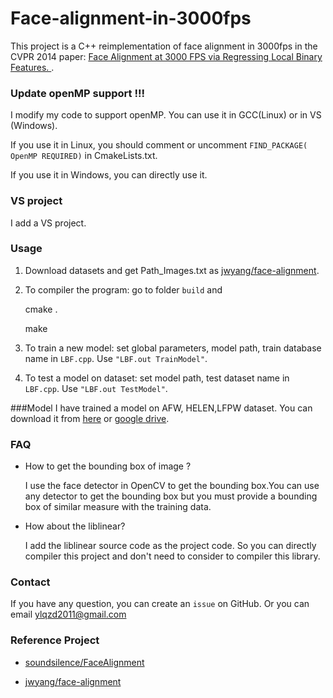# Face-alignment-in-3000fps

This project is a C++ reimplementation of face alignment in 3000fps in the CVPR 2014 paper:
[ Face Alignment at 3000 FPS via Regressing Local Binary Features. ]().

### Update openMP support !!!
 I modify my code to support openMP. You can use it in GCC(Linux) or in VS (Windows).
 
 If you use it in Linux, you should comment or uncomment `FIND_PACKAGE( OpenMP REQUIRED)`  in CmakeLists.txt.
 
 If you use it in Windows, you can directly use it. 
 
### VS project 
 I add a VS project. 
 
### Usage

1. Download datasets and get Path_Images.txt as [jwyang/face-alignment](https://github.com/jwyang/face-alignment). 

2. To compiler the program: go to folder `build` and 
   
   cmake .
  
   make

3. To train a new model: set global parameters, model path, train database name in `LBF.cpp`. Use `"LBF.out TrainModel"`.


4. To test a model on dataset: set model path, test dataset name in `LBF.cpp`. Use `"LBF.out TestModel"`.

###Model
I have trained a model on AFW, HELEN,LFPW dataset. You can download it from [here](http://pan.baidu.com/s/1326PS) or [google drive](https://drive.google.com/folderview?id=0ByeDfKY7bL0_fmg2RWN2V0xtQ19veW1wdFVJRjBaRHBuUmJNNERHc0YyQ2lLVXJodDZTbk0&usp=sharing). 


### FAQ
* How to get the bounding box of image ?

	I use the face detector in OpenCV to get the bounding box.You can use any detector to get the bounding box but you must provide a bounding box of similar measure with the training data. 

* How about the liblinear?

	I add the liblinear source code as the project code. So you can directly compiler this project and don't need to consider to compiler this library.

### Contact 
If you have any question, you can create an `issue` on GitHub.
Or you can email ylqzd2011@gmail.com

### Reference Project
* [soundsilence/FaceAlignment](https://github.com/soundsilence/FaceAlignment)

* [jwyang/face-alignment](https://github.com/jwyang/face-alignment)  




 
  

